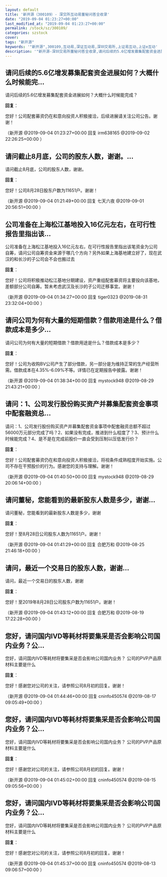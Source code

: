 ```yaml
---
layout: default
title: '新开源（300109）- 深交所互动易董秘问答全收录'
date: "2019-09-04 01:23:27+00:00"
last_modified_at: "2019-09-04 01:23:27+00:00"
permalink: /stock/sz/300109/
categories: szstock
cover: 
tags: "新开源"
keywords: '"新开源",300109,互动易,深证互动易,深圳交易所,上证易互动,上证e互动'
description: '"新开源-深圳交易所董秘问答全收录,请问后续的5.6亿增发募集配套资金进展如何？大概什么时候能完成？"'
---
```


## 请问后续的5.6亿增发募集配套资金进展如何？大概什么时候能完...

请问后续的5.6亿增发募集配套资金进展如何？大概什么时候能完成？

**回复**：

您好！公司配套募资仍在和意向投资人积极接洽，后续进展请关注公司公告。谢谢！ 

（新开源  @2019-09-04 01:23:27+00:00 回复 irm638165  @2019-09-02 22:26:25+00:00 ）

## 请问截止8月底，公司的股东人数，谢谢。...

请问截止8月底，公司的股东人数，谢谢。

**回复**：

您好！公司8月28日股东户数为11651户。谢谢！ 

（新开源  @2019-09-04 01:21:49+00:00 回复 七天六夜  @2019-09-01 20:56:51+00:00 ）

## 公司准备在上海松江基地投入16亿元左右，在可行性报告里指出该...

公司准备在上海松江基地投入16亿元左右，在可行性报告里指出该笔资金为公司自筹，请问公司自筹资金来源于哪几个方向？另外如果上海基地建立好了，现在武汉的和长沙的子公司会不会也搬过去

**回复**：

您好！公司将积极推动松江基地分期建设，资产重组配套募资将主要投向该基地，差额部分公司自筹。暂未考虑武汉及长沙的子公司迁移事宜。谢谢！ 

（新开源  @2019-09-04 01:34:27+00:00 回复 tiger0323  @2019-08-31 23:32:04+00:00 ）

## 请问公司为何有大量的短期借款？借款用途是什么？借款成本是多少...

请问公司为何有大量的短期借款？借款用途是什么？借款成本是多少？

**回复**：

您好！公司为收购BV公司产生了部分借款，另一部分是为维持正常的生产经营所需。借款成本在4.35%-6.09%不等。详情已在定期报告中披露。谢谢！ 

（新开源  @2019-09-04 01:38:34+00:00 回复 mystock948  @2019-08-29 21:43:21+00:00 ）

## 请问：1、公司发行股份购买资产并募集配套资金事项中配套融资总...

请问：1、公司发行股份购买资产并募集配套资金事项中配套融资总额不超过56000万元部分完成了吗？2、如果没有完成，推进到什么程度了？3、预计什么时候能完成？4、是不是在完成前股价一直会受到压制以压低发行价？

**回复**：

您好！公司配套募资仍在和意向投资人积极接洽，将视条件成熟程度开始实施。公司不存在干预股价的行为。感谢您的支持与理解。谢谢！ 

（新开源  @2019-09-04 01:40:50+00:00 回复 mystock948  @2019-08-29 20:06:14+00:00 ）

## 请问董秘，您能看到的最新股东人数是多少，谢谢...

请问董秘，您能看到的最新股东人数是多少，谢谢

**回复**：

您好！至8月28日公司股东人数为11651户。谢谢！ 

（新开源  @2019-09-04 01:41:29+00:00 回复 合肥万和  @2019-08-25 21:46:18+00:00 ）

## 请问，最近一个交易日的股东人数，谢谢...

请问，最近一个交易日的股东人数，谢谢

**回复**：

您好！至2019年8月28日公司股东户数为11651户。谢谢！ 

（新开源  @2019-09-04 01:43:12+00:00 回复 合肥万和  @2019-08-19 17:22:28+00:00 ）

## 您好，请问国内IVD等耗材将要集采是否会影响公司国内业务？公...

您好，请问国内IVD等耗材将要集采是否会影响公司国内业务？
公司的PVP产品原材料主要是什么

**回复**：

您好！感谢您对公司的关注，请参照公司8月初的回复。谢谢！ 

（新开源  @2019-09-04 01:44:46+00:00 回复 cninfo450574  @2019-08-17 09:05:49+00:00 ）

## 您好，请问国内IVD等耗材将要集采是否会影响公司国内业务？公...

您好，请问国内IVD等耗材将要集采是否会影响公司国内业务？
公司的PVP产品原材料主要是什么

**回复**：

您好！感谢您对公司的关注，请参照公司8月初的回复。谢谢！ 

（新开源  @2019-09-04 01:45:02+00:00 回复 cninfo450574  @2019-08-15 09:05:56+00:00 ）

## 您好，请问国内IVD等耗材将要集采是否会影响公司国内业务？公...

您好，请问国内IVD等耗材将要集采是否会影响公司国内业务？
公司的PVP产品原材料主要是什么

**回复**：

您好！感谢您对公司的关注，请参照公司8月初的回复。谢谢！ 

（新开源  @2019-09-04 01:45:37+00:00 回复 cninfo450574  @2019-08-13 09:06:57+00:00 ）


